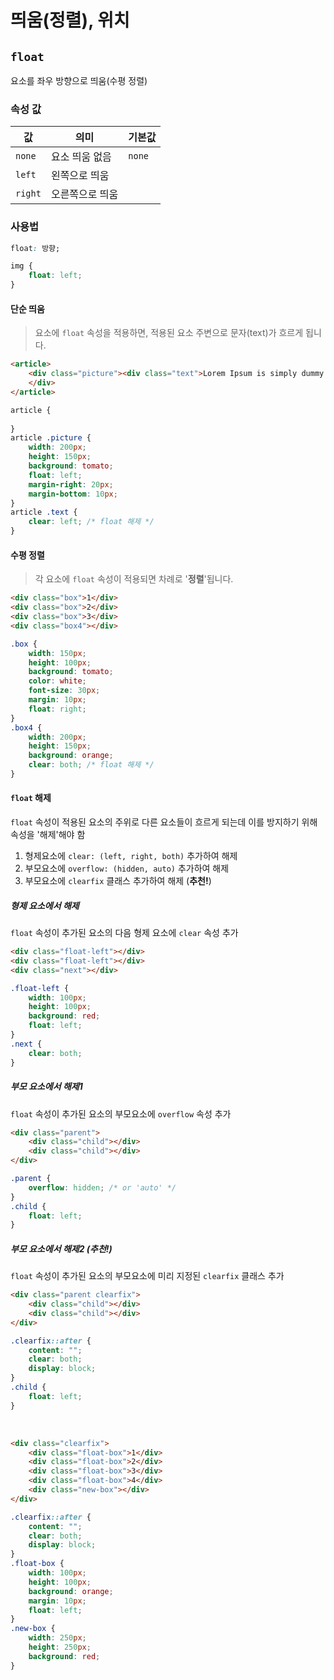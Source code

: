 # 띄움(정렬), 위치

## `float`

요소를 좌우 방향으로 띄움(수평 정렬) 

### 속성 값

| 값      | 의미            | 기본값 |
| ------- | --------------- | ------ |
| `none`  | 요소 띄움 없음  | `none` |
| `left`  | 왼쪽으로 띄움   |        |
| `right` | 오른쪽으로 띄움 |        |

### 사용법

```css
float: 방향;
```

```css
img {
    float: left;
}
```

#### 단순 띄움

> 요소에 `float` 속성을 적용하면, 적용된 요소 주변으로 문자(text)가 흐르게 됩니다. 

```html
<article>
	<div class="picture"><div class="text">Lorem Ipsum is simply dummy text of the printing and typesetting industry. Lorem Ipsum has been the industry's standard dummy text ever since the 1500s, when an unknown printer took a galley of type and scrambled it to make a type specimen book. It has survived not only five centuries, but also the leap into electronic typesetting, remaining essentially unchanged. </div>It was popularised in the 1960s with the release of Letraset sheets containing Lorem Ipsum passages, and more recently with desktop publishing software like Aldus PageMaker including versions of Lorem Ipsum.
    </div>
</article>
```

```css
article {
    
}
article .picture {
    width: 200px;
    height: 150px;
    background: tomato;
    float: left;
    margin-right: 20px;
    margin-bottom: 10px;
}
article .text {
    clear: left; /* float 해제 */
}
```

#### 수평 정렬

> 각 요소에 `float` 속성이 적용되면 차례로 '**정렬**'됩니다.

```html
<div class="box">1</div>
<div class="box">2</div>
<div class="box">3</div>
<div class="box4"></div>
```

```css
.box {
    width: 150px;
    height: 100px;
    background: tomato;
    color: white;
    font-size: 30px;
    margin: 10px;
    float: right;
}
.box4 {
    width: 200px;
    height: 150px;
    background: orange;
    clear: both; /* float 해제 */
}
```

#### `float` 해제

`float` 속성이 적용된 요소의 주위로 다른 요소들이 흐르게 되는데 이를 방지하기 위해 속성을 '해제'해야 함

1. 형제요소에 `clear: (left, right, both)` 추가하여 해제
2. 부모요소에 `overflow: (hidden, auto)` 추가하여 해제
3. 부모요소에 `clearfix` 클래스 추가하여 해제 (**추천!**)

##### 형제 요소에서 해제

`float` 속성이 추가된 요소의 다음 형제 요소에 `clear` 속성 추가

```html
<div class="float-left"></div>
<div class="float-left"></div>
<div class="next"></div>
```

```css
.float-left {
    width: 100px;
    height: 100px;
    background: red;
    float: left;
}
.next {
    clear: both;
}
```

##### 부모 요소에서 해제1

`float` 속성이 추가된 요소의 부모요소에  `overflow` 속성 추가

```html
<div class="parent">
    <div class="child"></div>
    <div class="child"></div>
</div>
```

```css
.parent {
    overflow: hidden; /* or 'auto' */
}
.child {
    float: left;
}
```

##### 부모 요소에서 해제2 (추천!)

`float` 속성이 추가된 요소의 부모요소에 미리 지정된 `clearfix` 클래스 추가

```html
<div class="parent clearfix">
    <div class="child"></div>
    <div class="child"></div>
</div>
```

```css
.clearfix::after {
    content: "";
    clear: both;
    display: block;
}
.child {
    float: left;
}
```

<br>

```html
<div class="clearfix">
	<div class="float-box">1</div>
    <div class="float-box">2</div>
    <div class="float-box">3</div>
    <div class="float-box">4</div>
    <div class="new-box"></div>
</div>
```

```css
.clearfix::after {
    content: "";
    clear: both;
    display: block;
}
.float-box {
    width: 100px;
    height: 100px;
    background: orange;
    margin: 10px;
    float: left;
}
.new-box {
    width: 250px;
    height: 250px;
    background: red;
}
```

